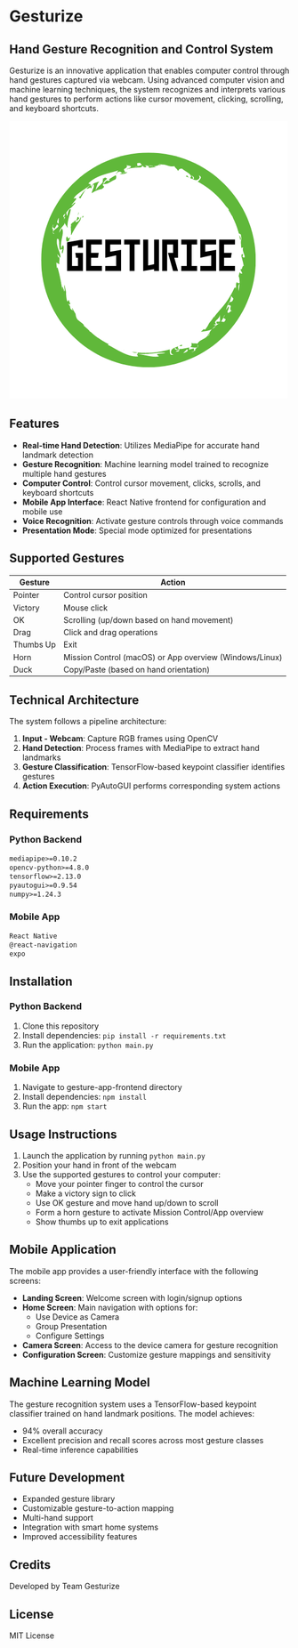 # Gesturize

## Hand Gesture Recognition and Control System

Gesturize is an innovative application that enables computer control through hand gestures captured via webcam. Using advanced computer vision and machine learning techniques, the system recognizes and interprets various hand gestures to perform actions like cursor movement, clicking, scrolling, and keyboard shortcuts.

![Gesturize Logo](Gesturize-main/gesture-app-frontend/assets/logo.png)

## Features

- **Real-time Hand Detection**: Utilizes MediaPipe for accurate hand landmark detection
- **Gesture Recognition**: Machine learning model trained to recognize multiple hand gestures
- **Computer Control**: Control cursor movement, clicks, scrolls, and keyboard shortcuts
- **Mobile App Interface**: React Native frontend for configuration and mobile use
- **Voice Recognition**: Activate gesture controls through voice commands
- **Presentation Mode**: Special mode optimized for presentations

## Supported Gestures

| Gesture | Action |
|---------|--------|
| Pointer | Control cursor position |
| Victory | Mouse click |
| OK | Scrolling (up/down based on hand movement) |
| Drag | Click and drag operations |
| Thumbs Up | Exit |
| Horn | Mission Control (macOS) or App overview (Windows/Linux) |
| Duck | Copy/Paste (based on hand orientation) |

## Technical Architecture

The system follows a pipeline architecture:
1. **Input - Webcam**: Capture RGB frames using OpenCV
2. **Hand Detection**: Process frames with MediaPipe to extract hand landmarks
3. **Gesture Classification**: TensorFlow-based keypoint classifier identifies gestures
4. **Action Execution**: PyAutoGUI performs corresponding system actions

## Requirements

### Python Backend
```
mediapipe>=0.10.2
opencv-python>=4.8.0
tensorflow>=2.13.0
pyautogui>=0.9.54
numpy>=1.24.3
```

### Mobile App
```
React Native
@react-navigation
expo
```

## Installation

### Python Backend
1. Clone this repository
2. Install dependencies: `pip install -r requirements.txt`
3. Run the application: `python main.py`

### Mobile App
1. Navigate to gesture-app-frontend directory
2. Install dependencies: `npm install`
3. Run the app: `npm start`

## Usage Instructions

1. Launch the application by running `python main.py`
2. Position your hand in front of the webcam
3. Use the supported gestures to control your computer:
   - Move your pointer finger to control the cursor
   - Make a victory sign to click
   - Use OK gesture and move hand up/down to scroll
   - Form a horn gesture to activate Mission Control/App overview
   - Show thumbs up to exit applications

## Mobile Application

The mobile app provides a user-friendly interface with the following screens:
- **Landing Screen**: Welcome screen with login/signup options
- **Home Screen**: Main navigation with options for:
  - Use Device as Camera
  - Group Presentation
  - Configure Settings
- **Camera Screen**: Access to the device camera for gesture recognition
- **Configuration Screen**: Customize gesture mappings and sensitivity

## Machine Learning Model

The gesture recognition system uses a TensorFlow-based keypoint classifier trained on hand landmark positions. The model achieves:
- 94% overall accuracy
- Excellent precision and recall scores across most gesture classes
- Real-time inference capabilities

## Future Development

- Expanded gesture library
- Customizable gesture-to-action mapping
- Multi-hand support
- Integration with smart home systems
- Improved accessibility features

## Credits

Developed by Team Gesturize

## License

MIT License

